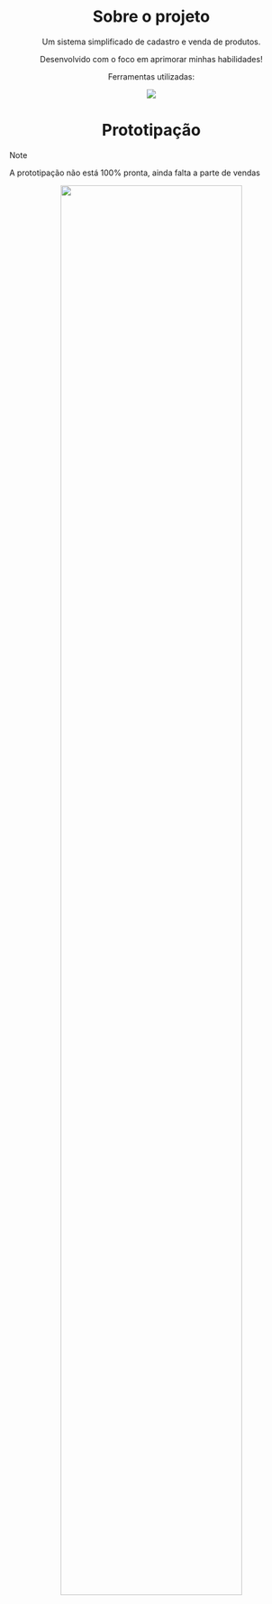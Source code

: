 <h1 align="center">Sobre o projeto</h1>

<div align="center">
    <p>Um sistema simplificado de cadastro e venda de produtos.</p>
    <p>Desenvolvido com o foco em aprimorar minhas habilidades!</p>
    <p>Ferramentas utilizadas:</p>
    <img src="https://skillicons.dev/icons?i=vue,laravel,postgres"/>
</div>

<h1 align="center">Prototipação</h1>

> [!NOTE]  
> A prototipação não está 100% pronta, ainda falta a parte de vendas

<div width="100%" align="center">
    <img width="80%" src="https://github.com/user-attachments/assets/1f5474e2-5925-46bc-bda6-002ebe467065">
</div>
